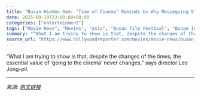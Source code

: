 ```yaml
---
title: "Busan Hidden Gem: ‘Time of Cinema’ Reminds Us Why Moviegoing Still Matters"
date: 2025-09-19T23:00:00+08:00
categories: ["entertainment"]
tags: ["Movie News", "Movies", "Asia", "Busan Film Festival", "Busan International Film Festival", "film", "international"]
summary: "“What I am trying to show is that, despite the changes of the times, the essential value of ‘going to the cinema’ never changes,\" says director Lee Jong-pil."
source_url: "https://www.hollywoodreporter.com/movies/movie-news/busan-hidden-gem-time-of-cinema-reminds-lee-jong-pil-1236372421/"
---
```


“What I am trying to show is that, despite the changes of the times, the essential value of ‘going to the cinema’ never changes," says director Lee Jong-pil.

---

*来源: [原文链接](https://www.hollywoodreporter.com/movies/movie-news/busan-hidden-gem-time-of-cinema-reminds-lee-jong-pil-1236372421/)*
